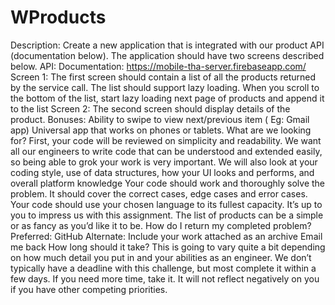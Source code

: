 # WProducts

Description:
Create a new application that is integrated with our product API (documentation below). The application should have two screens described below.
API:
Documentation:  https://mobile-tha-server.firebaseapp.com/
Screen 1:
The first screen should contain a list of all the products returned by the service call.
The list should support lazy loading. When you scroll to the bottom of the list, start lazy loading next page of products and append it to the list
Screen 2:
The second screen should display details of the product.
Bonuses:
Ability to swipe to view next/previous item ( Eg: Gmail app)
Universal app that works on phones or tablets.
What are we looking for?
First, your code will be reviewed on simplicity and readability. We want all our engineers to write code that can be understood and extended easily, so being able to grok your work is very important.
We will also look at your coding style, use of data structures, how your UI looks and performs, and overall platform knowledge
Your code should work and thoroughly solve the problem. It should cover the correct cases, edge cases and error cases. 
Your code should use your chosen language to its fullest capacity.
It’s up to you to impress us with this assignment. The list of products can be a simple or as fancy as you’d like it to be. 
How do I return my completed problem?
Preferred: GitHub
Alternate: Include your work attached as an archive
Email me back
How long should it take?
This is going to vary quite a bit depending on how much detail you put in and your abilities as an engineer.
We don’t typically have a deadline with this challenge, but most complete it within a few days.
If you need more time, take it. It will not reflect negatively on you if you have other competing priorities.